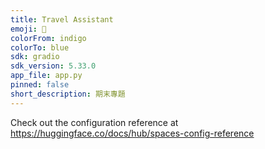 ```yaml
---
title: Travel Assistant
emoji: 👀
colorFrom: indigo
colorTo: blue
sdk: gradio
sdk_version: 5.33.0
app_file: app.py
pinned: false
short_description: 期末專題
---
```


Check out the configuration reference at https://huggingface.co/docs/hub/spaces-config-reference
